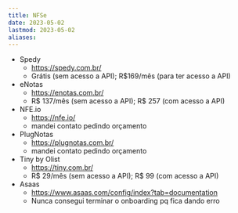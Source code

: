 ```yaml
---
title: NFSe
date: 2023-05-02
lastmod: 2023-05-02
aliases:
---
```


- Spedy
	- https://spedy.com.br/
	- Grátis (sem acesso a API); R$169/mês (para ter acesso a API)
- eNotas
	- https://enotas.com.br/
	- R$ 137/mês (sem acesso a API); R$ 257 (com acesso a API)
- NFE.io
	- https://nfe.io/
	- mandei contato pedindo orçamento
- PlugNotas
	- https://plugnotas.com.br/
	- mandei contato pedindo orçamento
- Tiny by Olist
	- https://tiny.com.br/
	- R$ 29/mês (sem acesso a API); R$ 99 (com acesso a API)
- Asaas
	- https://www.asaas.com/config/index?tab=documentation
	- Nunca consegui terminar o onboarding pq fica dando erro
